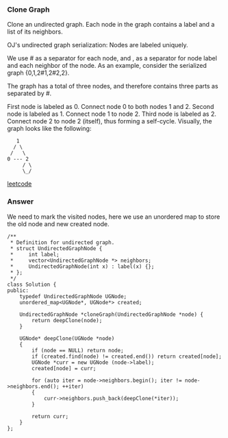 ### Clone Graph
Clone an undirected graph. Each node in the graph contains a label and a list of its neighbors.


OJ's undirected graph serialization:
Nodes are labeled uniquely.

We use # as a separator for each node, and , as a separator for node label and each neighbor of the node.
As an example, consider the serialized graph {0,1,2#1,2#2,2}.

The graph has a total of three nodes, and therefore contains three parts as separated by #.

First node is labeled as 0. Connect node 0 to both nodes 1 and 2.
Second node is labeled as 1. Connect node 1 to node 2.
Third node is labeled as 2. Connect node 2 to node 2 (itself), thus forming a self-cycle.
Visually, the graph looks like the following:

       1
      / \
     /   \
    0 --- 2
         / \
         \_/

[leetcode](https://leetcode.com/problems/clone-graph/description/)

### Answer 
We need to mark the visited nodes, here we use an unordered map to store the old node and new created node. 

	/**
	 * Definition for undirected graph.
	 * struct UndirectedGraphNode {
	 *     int label;
	 *     vector<UndirectedGraphNode *> neighbors;
	 *     UndirectedGraphNode(int x) : label(x) {};
	 * };
	 */
	class Solution {
	public:
	    typedef UndirectedGraphNode UGNode;
	    unordered_map<UGNode*, UGNode*> created;
	    
	    UndirectedGraphNode *cloneGraph(UndirectedGraphNode *node) {
	        return deepClone(node);
	    }
	    
	    UGNode* deepClone(UGNode *node)
	    {
	        if (node == NULL) return node;
	        if (created.find(node) != created.end()) return created[node]; 
	        UGNode *curr = new UGNode (node->label);
	        created[node] = curr;
	        
	        for (auto iter = node->neighbors.begin(); iter != node->neighbors.end(); ++iter)
	        {
	            curr->neighbors.push_back(deepClone(*iter));
	        }
	        
	        return curr;
	    }
	};